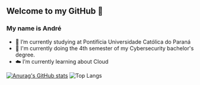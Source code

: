 ## Welcome to my GitHub 👋
### My name is André

- 🔭 I’m currently studying at Pontifícia Universidade Católica do Paraná
- 🌱 I'm currently doing the 4th semester of my Cybersecurity bachelor's degree.
- ☁️ I’m currently learning about Cloud

[![Anurag's GitHub stats](https://github-readme-stats.vercel.app/api?username=andrekomarcheuski&hide=issues,contribs&show_icons=true&theme=shades-of-purple)](https://github.com/anuraghazra/github-readme-stats)
![Top Langs](https://github-readme-stats.vercel.app/api/top-langs/?username=andrekomarcheuski&size_weight=0.5&count_weight=0.5&layout=compact&theme=shades-of-purple)

